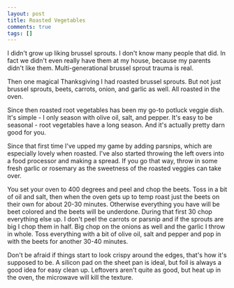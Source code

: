 ```yaml
---
layout: post
title: Roasted Vegetables
comments: true
tags: []
---
```

I didn't grow up liking brussel sprouts. I don't know many people that did. In fact we didn't even really have them at my house, because my parents didn't like them. Multi-generational brussel sprout trauma is real.

Then one magical Thanksgiving I had roasted brussel sprouts. But not just brussel sprouts, beets, carrots, onion, and garlic as well. All roasted in the oven.

Since then roasted root vegetables has been my go-to potluck veggie dish. It's simple - I only season with olive oil, salt, and pepper. It's easy to be seasonal - root vegetables have a long season. And it's actually pretty darn good for you.

Since that first time I've upped my game by adding parsnips, which are especially lovely when roasted. I've also started throwing the left overs into a food processor and making a spread. If you go that way, throw in some fresh garlic or rosemary as the sweetness of the roasted veggies can take over.

You set your oven to 400 degrees and peel and chop the beets. Toss in a bit of oil and salt, then when the oven gets up to temp roast just the beets on their own for about 20-30 minutes. Otherwise everything  you have will be beet colored and the beets will be underdone. During that first 30 chop everything else up. I don't peel the carrots or parsnip and if the sprouts are big I chop them in half. Big chop on the onions as well and the garlic I throw in whole. Toss everything with a bit of olive oil, salt and pepper and pop in with the beets for another 30-40 minutes.

Don't be afraid if things start to look crispy around the edges, that's how it's supposed to be. A silicon pad on the sheet pan is ideal, but foil is always a good idea for easy clean up. Leftovers aren't quite as good, but heat up in the oven, the microwave will kill the texture.
